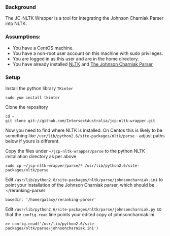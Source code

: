 ### Background

The JC-NLTK Wrapper is a tool for integrating the Johnson Charniak Parser into NLTK.

### Assumptions:
* You have a CentOS machine. 
* You have a non-root user account on this machine with sudo privileges. 
* You are logged in as this user and are in the home directory.
* You have already installed [NLTK](NLTK.md) and [The Johnson Charniak Parser](JCParser.md)


### Setup

Install the python library `TKinter`

    sudo yum install tkinter

Clone the repository

    cd ~
    git clone git://github.com/IntersectAustralia/jcp-nltk-wrapper.git
    
Now you need to find where NLTK is installed. On Centos this is likely to be something like `/usr/lib/python2.6/site-packages/nltk/parse` - adjust paths below if yours is different.    

Copy the files under `~/jcp-nltk-wrapper/parse` to the python NLTK installation directory as per above

    sudo cp ~/jcp-nltk-wrapper/parse/* /usr/lib/python2.6/site-packages/nltk/parse
    
Edit `/usr/lib/python2.6/site-packages/nltk/parse/johnsoncharniak.ini` to point your installation of the Johnson Charniak parser, which should be ~/reranking-parser

    basedir: '/home/galaxy/reranking-parser'
    
Edit `/usr/lib/python2.6/site-packages/nltk/parse/johnsoncharniak.py` so that the `config.read` line points your edited copy of johnsoncharniak.ini

    >> config.read('/usr/lib/python2.6/site-packages/nltk/parse/johnsoncharniak.ini')

